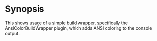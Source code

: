 # Synopsis

This shows usage of a simple build wrapper, specifically the
AnsiColorBuildWrapper plugin, which adds ANSI coloring to the console output.

